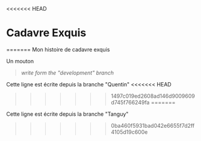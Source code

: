 <<<<<<< HEAD
# Cadavre Exquis
=======
Mon histoire de cadavre exquis

Un mouton

> *write form the "development" branch*

Cette ligne est écrite depuis la branche "Quentin"
<<<<<<< HEAD
>>>>>>> 1497c019ed2608ad146d9009609d745f766249fa
=======

Cette ligne est écrite depuis la branche "Tanguy"
>>>>>>> 0ba460f5931bad042e6655f7d2ff4105d19c600e
